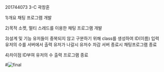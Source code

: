 201744073 3-C 곽창훈

1)개요
채팅 프로그램 개발

2)목적
소켓, 멀티 스레드를 이용한 채팅 프로그램 개발

3)설계 및 기능
유저들이 중복되지 않고 구분하기 위해 class를 생성하여
ID(이름) 입력
유저의 수를 서버에서 출력
유저가 나갈시 유저수 차감
서버 종료시 채팅프로그램 종료

4)차이점
ID부여
유저의 수 출력
프로그램 종료 

#![final](https://user-images.githubusercontent.com/71281059/121870882-72a4c700-cd3e-11eb-89c2-c9cadd125759.JPG)
